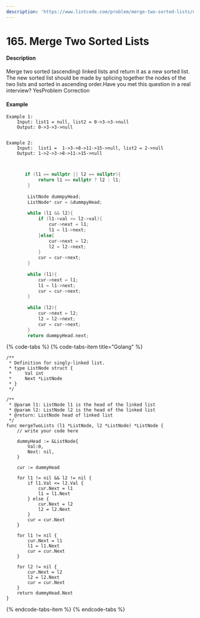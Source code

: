```yaml
---
description: 'https://www.lintcode.com/problem/merge-two-sorted-lists/description'
---
```


# 165. Merge Two Sorted Lists



#### Description

Merge two sorted \(ascending\) linked lists and return it as a new sorted list. The new sorted list should be made by splicing together the nodes of the two lists and sorted in ascending order.Have you met this question in a real interview?  YesProblem Correction

#### Example

```text
Example 1:
	Input: list1 = null, list2 = 0->3->3->null
	Output: 0->3->3->null


Example 2:
	Input:  list1 =  1->3->8->11->15->null, list2 = 2->null
	Output: 1->2->3->8->11->15->null
	
	
```

```cpp
       if (l1 == nullptr || l2 == nullptr){
            return l1 == nullptr ? l2 : l1;
        }
        
        ListNode dummpyHead;
        ListNode* cur = &dummpyHead;
        
        while (l1 && l2){
            if (l1->val <= l2->val){
                cur->next = l1;
                l1 = l1->next;
            }else{
                cur->next = l2;
                l2 = l2->next;
            }
            cur = cur->next;
        }
        
        while (l1){
            cur->next = l1;
            l1 = l1->next;
            cur = cur->next;
        }
        
        while (l2){
            cur->next = l2;
            l2 = l2->next;
            cur = cur->next;
        }
        return dummpyHead.next;
```

{% code-tabs %}
{% code-tabs-item title="Golang" %}
```text
/**
 * Definition for singly-linked list.
 * type ListNode struct {
 *     Val int
 *     Next *ListNode
 * }
 */

/**
 * @param l1: ListNode l1 is the head of the linked list
 * @param l2: ListNode l2 is the head of the linked list
 * @return: ListNode head of linked list
 */
func mergeTwoLists (l1 *ListNode, l2 *ListNode) *ListNode {
    // write your code here
    
    dummyHead := &ListNode{
        Val:0,
        Next: nil,
    }
    
	cur := dummyHead

	for l1 != nil && l2 != nil {
		if l1.Val <= l2.Val {
			cur.Next = l1
			l1 = l1.Next
		} else {
			cur.Next = l2
			l2 = l2.Next
		}
		cur = cur.Next
	}

	for l1 != nil {
		cur.Next = l1
		l1 = l1.Next
		cur = cur.Next
	}

	for l2 != nil {
		cur.Next = l2
		l2 = l2.Next
		cur = cur.Next
	}
    return dummyHead.Next
}

```
{% endcode-tabs-item %}
{% endcode-tabs %}

